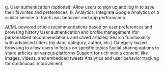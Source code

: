 g. User authentication (optional): Allow users to sign up and log in to save their favorites and preferences.
b. Analytics: Integrate Google Analytics or a similar service to track user behavior and app performance.

AI/ML powered article recommendations based on user preferences and browsing history
User authentication and profile management (for personalized recommendations and saved articles)
Search functionality with advanced filters (by date, category, author, etc.)
Category-based browsing to allow users to focus on specific topics
Social sharing options to share articles on various platforms
Support for rich media content, like images, videos, and embedded tweets
Analytics and user behavior tracking for continuous improvement
